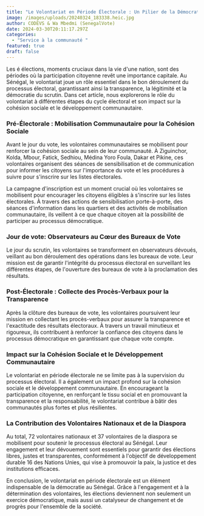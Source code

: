 ```yaml
---
title: "Le Volontariat en Période Électorale : Un Pilier de la Démocratie au Sénégal"
image: /images/uploads/20240324_183338.heic.jpg
author: CODEVS & Wa Mbedmi (SenegalVote)
date: 2024-03-30T20:11:17.297Z
categories:
  - "Service à la communauté "
featured: true
draft: false
---
```

Les
é
élections, moments cruciaux dans la vie d'une nation, sont des périodes où la participation citoyenne revêt une importance capitale. Au Sénégal, le volontariat joue un rôle essentiel dans le bon déroulement du processus électoral, garantissant ainsi la transparence, la légitimité et la démocratie du scrutin. Dans cet article, nous explorerons le rôle du volontariat à différentes étapes du cycle électoral et son impact sur la cohésion sociale et le développement communautaire.

### Pré-Électorale : Mobilisation Communautaire pour la Cohésion Sociale

Avant le jour du vote, les volontaires communautaires se mobilisent pour renforcer la cohésion sociale au sein de leur communauté. À Ziguinchor, Kolda, Mbour, Fatick, Sedhiou, Médina Yoro Foula, Dakar et Pikine, ces volontaires organisent des séances de sensibilisation et de communication pour informer les citoyens sur l'importance du vote et les procédures à suivre pour s'inscrire sur les listes électorales.

La campagne d'inscription est un moment crucial où les volontaires se mobilisent pour encourager les citoyens éligibles à s'inscrire sur les listes électorales. À travers des actions de sensibilisation porte-à-porte, des séances d'information dans les quartiers et des activités de mobilisation communautaire, ils veillent à ce que chaque citoyen ait la possibilité de participer au processus démocratique.

### Jour de vote: Observateurs au Cœur des Bureaux de Vote

Le jour du scrutin, les volontaires se transforment en observateurs dévoués, veillant au bon déroulement des opérations dans les bureaux de vote. Leur mission est de garantir l'intégrité du processus électoral en surveillant les différentes étapes, de l'ouverture des bureaux de vote à la proclamation des résultats.

### Post-Électorale : Collecte des Procès-Verbaux pour la Transparence

Après la clôture des bureaux de vote, les volontaires poursuivent leur mission en collectant les procès-verbaux pour assurer la transparence et l'exactitude des résultats électoraux. À travers un travail minutieux et rigoureux, ils contribuent à renforcer la confiance des citoyens dans le processus démocratique en garantissant que chaque vote compte.

### Impact sur la Cohésion Sociale et le Développement Communautaire

Le volontariat en période électorale ne se limite pas à la supervision du processus électoral. Il a également un impact profond sur la cohésion sociale et le développement communautaire. En encourageant la participation citoyenne, en renforçant le tissu social et en promouvant la transparence et la responsabilité, le volontariat contribue à bâtir des communautés plus fortes et plus résilientes.

###  La Contribution des Volontaires Nationaux et de la Diaspora

Au total, 72 volontaires nationaux et 37 volontaires de la diaspora se mobilisent pour soutenir le processus électoral au Sénégal. Leur engagement et leur dévouement sont essentiels pour garantir des élections libres, justes et transparentes, conformément à l'objectif de développement durable 16 des Nations Unies, qui vise à promouvoir la paix, la justice et des institutions efficaces.

En conclusion, le volontariat en période électorale est un élément indispensable de la démocratie au Sénégal. Grâce à l'engagement et à la détermination des volontaires, les élections deviennent non seulement un exercice démocratique, mais aussi un catalyseur de changement et de progrès pour l'ensemble de la société.